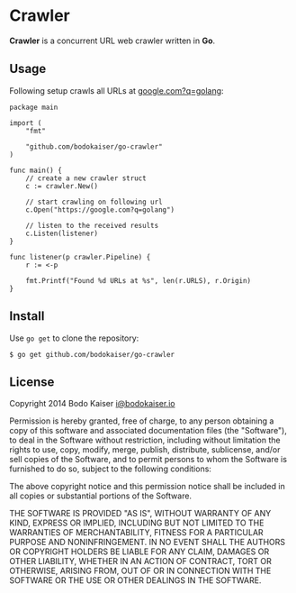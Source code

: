 # Crawler

**Crawler** is a concurrent URL web crawler written in **Go**.

## Usage

Following setup crawls all URLs at
[google.com?q=golang](https://google.com?q=golang):

    package main

    import (
        "fmt"

        "github.com/bodokaiser/go-crawler"
    )

    func main() {
        // create a new crawler struct
        c := crawler.New()

        // start crawling on following url
        c.Open("https://google.com?q=golang")

        // listen to the received results
        c.Listen(listener)
    }

    func listener(p crawler.Pipeline) {
        r := <-p

        fmt.Printf("Found %d URLs at %s", len(r.URLS), r.Origin)
    }

## Install

Use `go get` to clone the repository:

    $ go get github.com/bodokaiser/go-crawler

## License

Copyright 2014 Bodo Kaiser <i@bodokaiser.io>

Permission is hereby granted, free of charge, to any person obtaining
a copy of this software and associated documentation files (the
"Software"), to deal in the Software without restriction, including
without limitation the rights to use, copy, modify, merge, publish,
distribute, sublicense, and/or sell copies of the Software, and to
permit persons to whom the Software is furnished to do so, subject to
the following conditions:

The above copyright notice and this permission notice shall be
included in all copies or substantial portions of the Software.

THE SOFTWARE IS PROVIDED "AS IS", WITHOUT WARRANTY OF ANY KIND,
EXPRESS OR IMPLIED, INCLUDING BUT NOT LIMITED TO THE WARRANTIES OF
MERCHANTABILITY, FITNESS FOR A PARTICULAR PURPOSE AND
NONINFRINGEMENT. IN NO EVENT SHALL THE AUTHORS OR COPYRIGHT HOLDERS BE
LIABLE FOR ANY CLAIM, DAMAGES OR OTHER LIABILITY, WHETHER IN AN ACTION
OF CONTRACT, TORT OR OTHERWISE, ARISING FROM, OUT OF OR IN CONNECTION
WITH THE SOFTWARE OR THE USE OR OTHER DEALINGS IN THE SOFTWARE.
